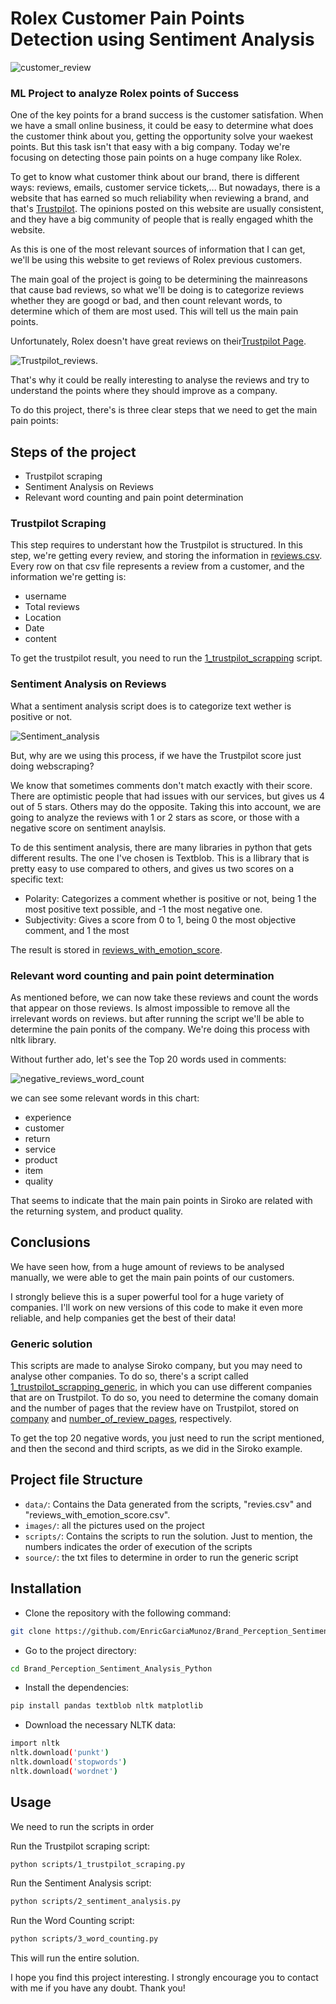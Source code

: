 # Rolex Customer Pain Points Detection using Sentiment Analysis

![customer_review](images/customer_review.png)

### ML Project to analyze Rolex points of Success 

One of the key points for a brand success is the customer satisfation. When we have a small online business, it could be easy to determine what does the customer think about you, getting the opportunity solve your waekest points. But this task isn't that easy with a big company. Today we're focusing on detecting those pain points on a huge company like Rolex.

To get to know what customer think about our brand, there is different ways: reviews, emails, customer service tickets,... But nowadays, there is a website that has earned so much reliability when reviewing a brand, and that's [Trustpilot](https://www.trustpilot.com/). The opinions posted on this website are usually consistent, and they have a big community of people that is really engaged whith the website.

As this is one of the most relevant sources of information that I can get, we'll be using this website to get reviews of Rolex previous customers. 

The main goal of the project is going to be determining the mainreasons that cause bad reviews, so what we'll be doing is to categorize reviews whether they are googd or bad, and then count relevant words, to determine which of them are most used. This will tell us the main pain points.

Unfortunately, Rolex doesn't have great reviews on their[Trustpilot Page](https://www.trustpilot.com/review/www.rolex.com). 

![Trustpilot_reviews](images/Trustpilot_reviews.PNG). 

That's why it could be really interesting to analyse the reviews and try to understand the points where they should improve as a company.

To do this project, there's is three clear steps that we need to get the main pain points:

## Steps of the project

* Trustpilot scraping
* Sentiment Analysis on Reviews
* Relevant word counting and pain point determination


### Trustpilot Scraping 

This step requires to understant how the Trustpilot is structured. In this step, we're getting every review, and storing the information in [reviews.csv](data/reviews.csv). Every row on that csv file represents a review from a customer, and the information we're getting is:

- username
- Total reviews
- Location
- Date
- content

To get the trustpilot result, you need to run the [1_trustpilot_scrapping](scripts/1_trustpilot_scrapping.py) script.


### Sentiment Analysis on Reviews

What a sentiment analysis script does is to categorize text wether is positive or not.

![Sentiment_analysis](images/Sentiment_analysis.png)

But, why are we using this process, if we have the Trustpilot score just doing webscraping?

We know that sometimes comments don't match exactly with their score. There are optimistic people that had issues with our services, but gives us 4 out of 5 stars. Others may do the opposite. Taking this into account, we are going to analyze the reviews with 1 or 2 stars as score, or those with a negative score on sentiment anaylsis.

 To de this sentiment analysis, there are many libraries in python that gets different results. The one I've chosen is Textblob. This is a llibrary that is pretty easy to use compared to others, and gives us two scores on a specific text:

 - Polarity: Categorizes a comment whether is positive or not, being 1 the most positive text possible, and -1 the most negative one.
 - Subjectivity: Gives a score from 0 to 1, being 0 the most objective comment, and 1 the most 

The result is stored in [reviews_with_emotion_score](data/reviews_with_emotion_score.csv).


### Relevant word counting and pain point determination

As mentioned before, we can now take these reviews and count the words that appear on those reviews. Is almost impossible to remove all the irrelevant words on reviews. but after running the script we'll be able to determine the pain ponits of the company. We're doing this process with nltk library.

Without further ado, let's see the Top 20 words used in comments:

![negative_reviews_word_count](images/negative_reviews_word_count.png)

we can see some relevant words in this chart:

- experience
- customer
- return
- service
- product
- item
- quality

That seems to indicate that the main pain points in Siroko are related with the returning system, and product quality.


## Conclusions

We have seen how, from a huge amount of reviews to be analysed manually, we were able to get the main pain points of our customers. 

I strongly believe this is a super powerful tool for a huge variety of companies. I'll work on new versions of this code to make it even more reliable, and help companies get the best of their data!


### Generic solution

This scripts are made to analyse Siroko company, but you may need to analyse other companies. To do so, there's a script called [1_trustpilot_scrapping_generic](scripts/1_trustpilot_scrapping_generic.py), in which you can use different companies that are on Trustpilot. To do so, you need to determine the comany domain and the number of pages that the review have on Trustpilot, stored on [company](source/company.txt) and [number_of_review_pages](source/number_of_review_pages.txt), respectively. 

To get the top 20 negative words, you just need to run the script mentioned, and then the second and third scripts, as we did in the Siroko example.


## Project file Structure

- `data/`: Contains the Data generated from the scripts, "revies.csv" and "reviews_with_emotion_score.csv".
- `images/`: all the pictures used on the project
- `scripts/`: Contains the scripts to run the solution. Just to mention, the numbers indicates the order of execution of the scripts
- `source/`: the txt files to determine in order to run the generic script


## Installation

- Clone the repository with the following command:
```bash
git clone https://github.com/EnricGarciaMunoz/Brand_Perception_Sentiment_Analysis_Python
```

- Go to the project directory:

```bash
cd Brand_Perception_Sentiment_Analysis_Python
```

- Install the dependencies:
```bash
pip install pandas textblob nltk matplotlib
```

- Download the necessary NLTK data:
```bash
import nltk
nltk.download('punkt')
nltk.download('stopwords')
nltk.download('wordnet')
```


## Usage

We need to run the scripts in order

Run the Trustpilot scraping script:

```bash
python scripts/1_trustpilot_scraping.py
```
Run the Sentiment Analysis script:

```bash
python scripts/2_sentiment_analysis.py
```

Run the Word Counting script:

```bash
python scripts/3_word_counting.py
```

This will run the entire solution.


I hope you find this project interesting. I strongly encourage you to contact with me if you have any doubt. Thank you!